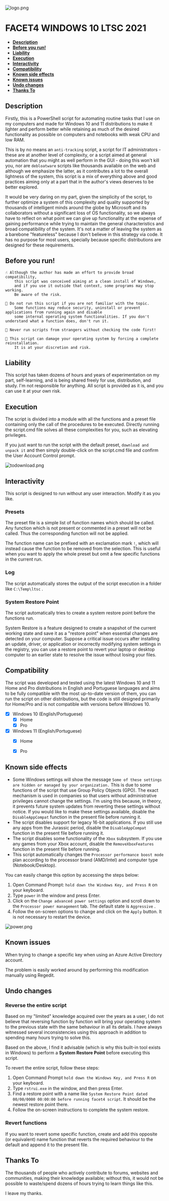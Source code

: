 ![logo.png](README/logo.png)
# FACET4 WINDOWS 10 LTSC 2021

  - [**Description**](#description)
  - [**Before you run!**](#before-you-run)
  - [**Liability**](#liability)
  - [****Execution****](#execution)
  - [**Interactivity**](#interactivity)
  - [**Compatibility**](#compatibility)
  - [**Known side effects**](#known-side-effects)
  - [**Known issues**](#known-issues)
  - [**Undo changes**](#undo-changes)
  - [**Thanks To**](#thanks-to)


## **Description**


Firstly, this is a PowerShell script for automating routine tasks that I use on my computers and made for Windows 10 and 11 distributions to make it lighter and perform better while retaining as much of the desired functionality as possible on computers and notebooks with weak CPU and low RAM.

This is by no means an `anti-tracking` script, a script for IT administrators -these are at another level of complexity, or a script aimed at general automation that you might as well perform in the GUI - doing this won't kill you, nor are `debloatware` scripts like thousands available on the web and although we emphasize the latter, as it contributes a lot to the overall lightness of the system, this script is a mix of everything above and good practices aiming only at a part that in the author's views deserves to be better explored.

It would be very daring on my part, given the simplicity of the script, to further optimize a system of this complexity and quality supported by thousands of intelligent minds around the globe by Microsoft and its collaborators without a significant loss of OS functionality, so we always have to reflect on what point we can give up functionality at the expense of gaining performance while trying to maintain the general characteristics and broad compatibility of the system. It's not a matter of leaving the system as a barebone "featureless" because I don't believe in this strategy via code. It has no purpose for most users, specially because specific distributions are designed for these requirements.


## **Before you run!**

```
☝ Although the author has made an effort to provide broad compatibility,
    this script was conceived aiming at a clean install of Windows,
    and if you use it outside that context, some programs may stop working.
    Be aware of the risk.
```

```
🚫 Do not run this script if you are not familiar with the topic.
    Some functions may reduce security, uninstall or prevent applications from running again and disable
    some internal operating system functionalities. If you don't understand what a function does, don't run it.
```

```
🚫 Never run scripts from strangers without checking the code first!
```

```
🚫 This script can damage your operating system by forcing a complete reinstallation.
    It is at your discretion and risk.
```


## **Liability**

This script has taken dozens of hours and years of experimentation on my part, self-learning, and is being shared freely for use, distribution, and study. I'm not responsible for anything. All script is provided as it is, and you can use it at your own risk.


## ****Execution****

The script is divided into a module with all the functions and a preset file containing only the call of the procedures to be executed. Directly running the script.cmd file solves all these complexities for you, such as elevating privileges.

If you just want to run the script with the default preset, `download and unpack it` and then simply double-click on the script.cmd file and confirm the User Account Control prompt.

![todownload.png](README/todownload.png)


## **Interactivity**

This script is designed to run without any user interaction. Modify it as you like.

### Presets

The preset file is a simple list of function names which should be called. Any function which is not present or commented in a preset will not be called. Thus the corresponding function will not be applied.

The function name can be prefixed with an exclamation mark `!`, which will instead cause the function to be removed from the selection. This is useful when you want to apply the whole preset but omit a few specific functions in the current run.

### Log

The script automatically stores the output of the script execution in a folder like `C:\Temp\ltsc` .

### System Restore Point

The script automatically tries to create a system restore point before the functions run.

System Restore is a feature designed to create a snapshot of the current working state and save it as a "restore point" when essential changes are detected on your computer. Suppose a critical issue occurs after installing an update, driver, or application or incorrectly modifying system settings in the registry, you can use a restore point to revert your laptop or desktop computer to an earlier state to resolve the issue without losing your files.


## **Compatibility**

The script was developed and tested using the latest Windows 10 and 11 Home and Pro distributions in English and Portuguese languages and aims to be fully compatible with the most up-to-date version of them, you can run the script on other distributions, but the code is still designed primarily for Home/Pro and is not compatible with versions before Windows 10.

- [x]  Windows 10 (English/Portuguese)
    - [x]  Home
    - [x]  Pro
- [x]  Windows 11 (English/Portuguese)
    - [x]  Home
    - [x]  Pro


## **Known side effects**

- Some Windows settings will show the message `Some of these settings are hidden or managed by your organization.` This is due to some functions of the script that use Group Policy Objects (GPO).
The exact mechanism is used in companies so that users without administrative privileges cannot change the settings. I'm using this because, in theory, it prevents future system updates from reverting these settings without notice. 
If you would like to make these settings available, disable the `DisableAppCompat` function in the present file before running it.
- The script disables support for legacy 16-bit applications. 
If you still use any apps from the Jurassic period, disable the `DisableAppCompat` function in the present file before running it.
- The script disables some functionality of the `Xbox` subsystem. 
If you use any games from your Xbox account, disable the `RemoveXboxFeatures` function in the present file before running.
- This script automatically changes the `Processor performance boost mode` plan according to the processor brand (AMD/Intel) and computer type (Notebook/Desktop). 

You can easily change this option by accessing the steps below:
1. Open Command Prompt: `hold down the Windows Key, and Press R` on your keyboard.
2. Type `power` in the window and press Enter.
3. Click on the `Change advanced power settings` option and scroll down to the `Processor power management` tab. The default state is `Aggressive` .
4. Follow the on-screen options to change and click on the `Apply` button. It is not necessary to restart the device.
        
![power.png](README/power.png)
        

## **Known issues**

When trying to change a specific key when using an Azure Active Directory account.

The problem is easily worked around by performing this modification manually using Regedit.


## **Undo changes**

### Reverse the entire script

Based on my "limited" knowledge acquired over the years as a user, I do not believe that reversing function by function will bring your operating system to the previous state with the same behaviour in all its details. 
I have always witnessed several inconsistencies using this approach in addition to spending many hours trying to solve this.

Based on the above, I find it advisable (which is why this built-in tool exists in Windows) to perform a **System Restore Point** before executing this script.

To revert the entire script, follow these steps:

1. Open Command Prompt `hold down the Windows Key, and Press R` on your keyboard.
2. Type `rstrui.exe` in the window, and then press Enter.
3. Find a restore point with a name like `System Restore Point dated 00/00/0000 00:00:00 before running facet4 script`. It should be the newest restore point there.
4. Follow the on-screen instructions to complete the system restore.

### Revert functions

If you want to revert some specific function, create and add this opposite (or equivalent) name function that reverts the required behaviour to the default and append it to the present file.


## **Thanks To**

The thousands of people who actively contribute to forums, websites and communities, making their knowledge available; without this, it would not be possible to waste/spend dozens of hours trying to learn things like this. 

I leave my thanks.
